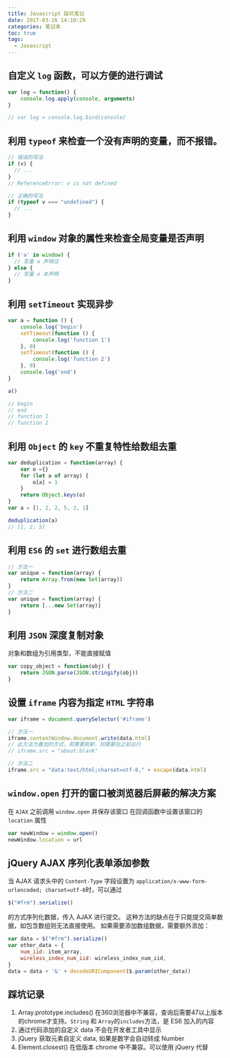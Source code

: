 ```yaml
---
title: Javascript 踩坑笔记
date: 2017-03-16 14:10:29
categories: 笔记本
toc: true
tags:
  - Javascript
---
```


## 自定义 `log` 函数，可以方便的进行调试

```javascript
var log = function() {
    console.log.apply(console, arguments)
}

// var log = console.log.bind(console)
```

## 利用 `typeof` 来检查一个没有声明的变量，而不报错。

```javascript
// 错误的写法
if (v) {
  // ...
}
// ReferenceError: v is not defined

// 正确的写法
if (typeof v === "undefined") {
  // ...
}
```

<!-- more -->

## 利用 `window` 对象的属性来检查全局变量是否声明

```javascript
if ('a' in window) {
  // 变量 a 声明过
} else {
  // 变量 a 未声明
}
```

## 利用 `setTimeout` 实现异步

```javascript
var a = function () {
    console.log('begin')
    setTimeout(function () {
        console.log('function 1')
    }, 0)
    setTimeout(function () {
        console.log('function 2')
    }, 0)
    console.log('end')
}

a()

// begin
// end
// function 1
// function 2
```

## 利用 `Object` 的 `key` 不重复特性给数组去重

```javascript
var deduplication = function(array) {
    var o ={}
    for (let a of array) {
        o[a] = 1
    }
    return Object.keys(o)
}
var a = [1, 2, 2, 5, 2, 1]

deduplication(a)
// [1, 2, 5]
```

## 利用 `ES6` 的 `set` 进行数组去重

```javascript
// 方法一
var unique = function(array) {
    return Array.from(new Set(array))
}
// 方法二
var unique = function(array) {
    return [...new Set(array)]
}
```

## 利用 `JSON` 深度复制对象
对象和数组为引用类型，不能直接赋值

```javascript
var copy_object = function(obj) {
    return JSON.parse(JSON.stringify(obj))
}
```

## 设置 `iframe` 内容为指定 `HTML` 字符串

```javascript
var iframe = document.querySelector('#iframe')

// 方法一
iframe.contentWindow.document.write(data.html)
// 此方法为叠加的方式，若需要刷新，则需要在之前运行
// iframe.src = "about:blank"

// 方法二
iframe.src = "data:text/html;charset=utf-8," + escape(data.html)
```

## `window.open` 打开的窗口被浏览器后屏蔽的解决方案

在 `AJAX` 之前调用 `window.open` 并保存该窗口
在回调函数中设置该窗口的 `location` 属性

```javascript
var newWindow = window.open()
newWindow.location = url
```

## jQuery AJAX 序列化表单添加参数
当 AJAX 请求头中的 `Content-Type` 字段设置为 `application/x-www-form-urlencoded; charset=utf-8`时，可以通过

```javascript
$("#frm").serialize()
```

的方式序列化数据，传入 AJAX 进行提交。
这种方法的缺点在于只能提交简单数据，如包含数组则无法直接使用。
如果需要添加数组数据，需要额外添加：

```javascript
var data = $("#frm").serialize()
var other_data = {
    num_iid: item_array,
    wireless_index_num_iid: wireless_index_num_iid,
}
data = data + '&' + decodeURIComponent($.param(other_data))
```


## 踩坑记录

1. Array.prototype.includes() 在360浏览器中不兼容，查询后需要47以上版本的chrome才支持。`String` 和 `Array`的`includes`方法，是 ES6 加入的内容
2. 通过代码添加的自定义 data 不会在开发者工具中显示
3. jQuery 获取元素自定义 data, 如果是数字会自动转成 Number
4. Element.closest() 在低版本 chrome 中不兼容。可以使用 jQuery 代替

